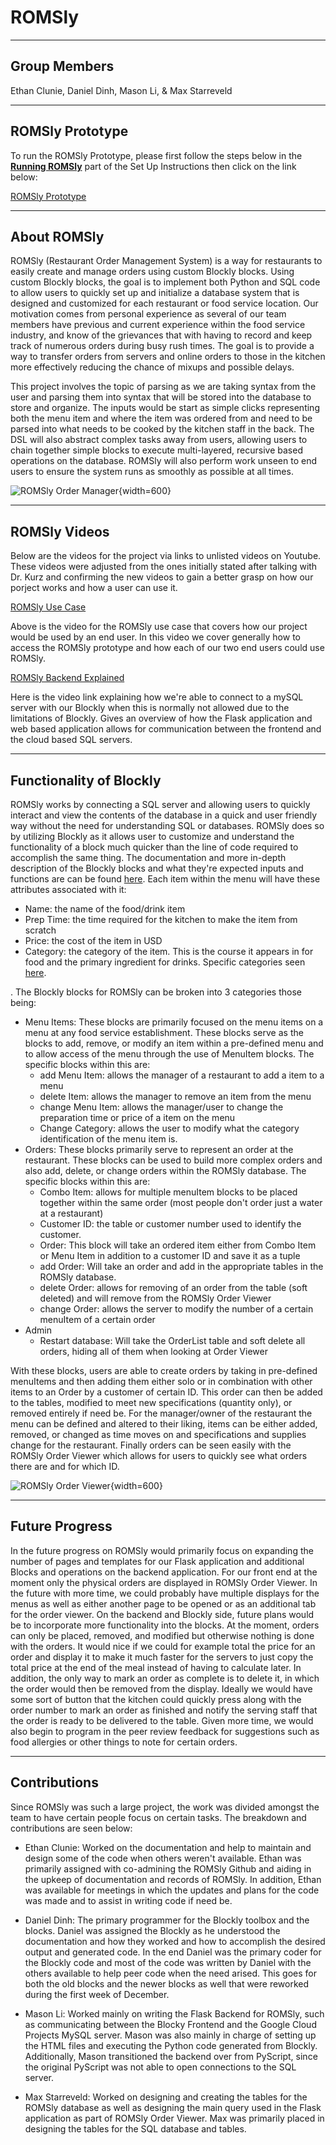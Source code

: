 # ROMSly

----------

## Group Members

Ethan Clunie, Daniel Dinh, Mason Li, & Max Starreveld

-----------

## ROMSly Prototype

To run the ROMSly Prototype, please first follow the steps below in the [__Running ROMSly__](./docs/Instructions.md) part of the Set Up Instructions then click on the link below:

[ROMSly Prototype](http://127.0.0.1:5000)

------------

## About ROMSly

ROMSly (Restaurant Order Management System) is a way for restaurants to easily create and manage orders using custom Blockly blocks. Using custom Blockly blocks, the goal is to implement both Python and SQL code to allow users to quickly set up and initialize a database system that is designed and customized for each restaurant or food service location. Our motivation comes from personal experience as several of our team members have previous and current experience within the food service industry, and know of the grievances that with having to record and keep track of numerous orders during busy rush times. The goal is to provide a way to transfer orders from servers and online orders to those in the kitchen more effectively reducing the chance of mixups and possible delays.

This project involves the topic of parsing as we are taking syntax from the user and parsing them into syntax that will be stored into the database to store and organize. The inputs would be start as simple clicks representing both the menu item and where the item was ordered from and need to be parsed into what needs to be cooked by the kitchen staff in the back. The DSL will also abstract complex tasks away from users, allowing users to chain together simple blocks to execute multi-layered, recursive based operations on the database. ROMSly will also perform work unseen to end users to ensure the system runs as smoothly as possible at all times.


![ROMSly Order Manager](docs/img/ROMSly_Order_Manager){width=600}


------------

## ROMSly Videos

Below are the videos for the project via links to unlisted videos on Youtube. These videos were adjusted from the ones initially stated after talking with Dr. Kurz and confirming the new videos to gain a better grasp on how our porject works and how a user can use it.

[ROMSly Use Case](https://www.youtube.com/watch?v=KK4jMH-mpdo)

Above is the video for the ROMSly use case that covers how our project would be used by an end user. In this video we cover generally how to access the ROMSly prototype and how each of our two end users could use ROMSly.

[ROMSly Backend Explained](https://www.youtube.com/watch?v=HuFZIpWaDW0)

Here is the video link explaining how we're able to connect to a mySQL server with our Blockly when this is normally not allowed due to the limitations of Blockly. Gives an overview of how the Flask application and web based application allows for communication between the frontend and the cloud based SQL servers.


-------------

## Functionality of Blockly

ROMSly works by connecting a SQL server and allowing users to quickly interact and view the contents of the database in a quick and user friendly way without the need for understanding SQL or databases. ROMSly does so by utilizing Blockly as it allows user to customize and understand the functionality of a block much quicker than the line of code required to accomplish the same thing. The documentation and more in-depth description of the Blockly blocks and what they're expected inputs and functions are can be found [here](./docs/Design.md). Each item within the menu will have these attributes associated with it:

- Name: the name of the food/drink item
- Prep Time: the time required for the kitchen to make the item from scratch
- Price: the cost of the item in USD
- Category: the category of the item. This is the course it appears in for food and the primary ingredient for drinks. Specific categories seen [here](./docs/Design.md).

. The Blockly blocks for ROMSly can be broken into 3 categories those being:

- Menu Items: These blocks are primarily focused on the menu items on a menu at any food service establishment. These blocks serve as the blocks to add, remove, or modify an item within a pre-defined menu and to allow access of the menu through the use of MenuItem blocks. The specific blocks within this are:
  - add Menu Item: allows the manager of a restaurant to add a item to a menu
  - delete Item: allows the manager to remove an item from the menu
  - change Menu Item: allows the manager/user to change the preparation time or price of a item on the menu
  - Change Category: allows the user to modify what the category identification of the menu item is.
- Orders: These blocks primarily serve to represent an order at the restaurant. These blocks can be used to build more complex orders and also add, delete, or change orders within the ROMSly database. The specific blocks within this are:
  - Combo Item: allows for multiple menuItem blocks to be placed together within the same order (most people don't order just a water at a restaurant)
  - Customer ID: the table or customer number used to identify the customer.
  - Order: This block will take an ordered item either from Combo Item or Menu Item in addition to a customer ID and save it as a tuple
  - add Order: Will take an order and add in the appropriate tables in the ROMSly database.
  - delete Order: allows for removing of an order from the table (soft deleted) and will remove from the ROMSly Order Viewer
  - change Order: allows the server to modify the number of a certain menuItem of a certain order
- Admin
  - Restart database: Will take the OrderList table and soft delete all orders, hiding all of them when looking at Order Viewer

With these blocks, users are able to create orders by taking in pre-defined menuItems and then adding them either solo or in combination with other items to an Order by a customer of certain ID. This order can then be added to the tables, modified to meet new specifications (quantity only), or removed entirely if need be. For the manager/owner of the restaurant the menu can be defined and altered to their liking, items can be either added, removed, or changed as time moves on and specifications and supplies change for the restaurant. Finally orders can be seen easily with the ROMSly Order Viewer which allows for users to quickly see what orders there are and for which ID.


![ROMSly Order Viewer](docs/img/ROMSly_Order_Viewer){width=600}

-------------

## Future Progress

In the future progress on ROMSly would primarily focus on expanding the number of pages and templates for our Flask application and additional Blocks and operations on the backend application. For our front end at the moment only the physical orders are displayed in ROMSly Order Viewer. In the future with more time, we could probably have multiple displays for the menus as well as either another page to be opened or as an additional tab for the order viewer. On the backend and Blockly side, future plans would be to incorporate more functionality into the blocks. At the moment, orders can only be placed, removed, and modified but otherwise nothing is done with the orders. It would nice if we could for example total the price for an order and display it to make it much faster for the servers to just copy the total price at the end of the meal instead of having to calculate later. In addition, the only way to mark an order as complete is to delete it, in which the order would then be removed from the display. Ideally we would have some sort of button that the kitchen could quickly press along with the order number to mark an order as finished and notify the serving staff that the order is ready to be delivered to the table. Given more time, we would also begin to program in the peer review feedback for suggestions such as food allergies or other things to note for certain orders.

---------------

## Contributions

Since ROMSly was such a large project, the work was divided amongst the team to have certain people focus on certain tasks. The breakdown and contributions are seen below:

- Ethan Clunie: Worked on the documentation and help to maintain and design some of the code when others weren't available. Ethan was primarily assigned with co-admining the ROMSly Github and aiding in the upkeep of documentation and records of ROMSly. In addition, Ethan was available for meetings in which the updates and plans for the code was made and to assist in writing code if need be. 

- Daniel Dinh: The primary programmer for the Blockly toolbox and the blocks. Daniel was assigned the Blockly as he understood the documentation and how they worked and how to accomplish the desired output and generated code. In the end Daniel was the primary coder for the Blockly code and most of the code was written by Daniel with the others available to help peer code when the need arised. This  goes for both the old blocks and the newer blocks as well that were reworked during the first week of December.

- Mason Li: Worked mainly on writing the Flask Backend for ROMSly, such as communicating between the Blocky Frontend and the Google Cloud Projects MySQL server. Mason was also mainly in charge of setting up the HTML files and executing the Python code generated from Blockly. Additionally, Mason transitioned the backend over from PyScript, since the original PyScript was not able to open connections to the SQL server. 

- Max Starreveld: Worked on designing and creating the tables for the ROMSly database as well as designing the main query used in the Flask application as part of ROMSly Order Viewer. Max was primarily placed in designing the tables for the SQL database and tables.